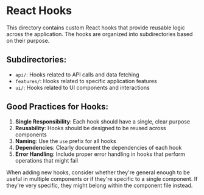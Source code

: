 # React Hooks

This directory contains custom React hooks that provide reusable logic across the application. The hooks are organized into subdirectories based on their purpose.

## Subdirectories:

-   `api/`: Hooks related to API calls and data fetching
-   `features/`: Hooks related to specific application features
-   `ui/`: Hooks related to UI components and interactions

## Good Practices for Hooks:

1. **Single Responsibility**: Each hook should have a single, clear purpose
2. **Reusability**: Hooks should be designed to be reused across components
3. **Naming**: Use the `use` prefix for all hooks
4. **Dependencies**: Clearly document the dependencies of each hook
5. **Error Handling**: Include proper error handling in hooks that perform operations that might fail

When adding new hooks, consider whether they're general enough to be useful in multiple components or if they're specific to a single component. If they're very specific, they might belong within the component file instead.
